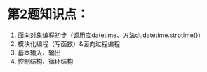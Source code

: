 # 第2题知识点：
1. 面向对象编程初步（调用库datetime、方法dt.datetime.strptime()）
2. 模块化编程（写函数）&面向过程编程
3. 基本输入、输出
4. 控制结构、循环结构